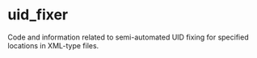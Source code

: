 # uid_fixer
Code and information related to semi-automated UID fixing for specified locations in XML-type files.
